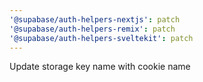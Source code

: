 ```yaml
---
'@supabase/auth-helpers-nextjs': patch
'@supabase/auth-helpers-remix': patch
'@supabase/auth-helpers-sveltekit': patch
---
```


Update storage key name with cookie name
